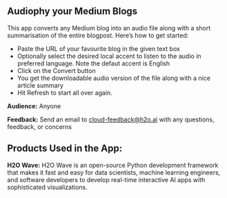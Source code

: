 ## Audiophy your Medium Blogs

This app converts any Medium blog into an audio file along with a short summarisation of the entire blogpost. Here’s how to get started:

* Paste the URL of your favourite blog in the given text box
* Optionally select the desired local accent to listen to the audio in preferred language. Note the defaut accent is English
* Click on the Convert button
* You get the downloadable audio version of the file along with a nice article summary
* Hit Refresh to start all over again.

**Audience:** Anyone

**Feedback:** Send an email to cloud-feedback@h2o.ai with any questions, feedback, or concerns

## Products Used in the App:

**H2O Wave:** H2O Wave is an open-source Python development framework that makes it fast and easy for data scientists, machine learning engineers, and software developers to develop real-time interactive AI apps with sophisticated visualizations.